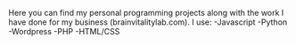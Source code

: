 Here you can find my personal programming projects along with the work I have done for my business (brainvitalitylab.com). I use:
  -Javascript
  -Python
  -Wordpress
  -PHP
  -HTML/CSS
